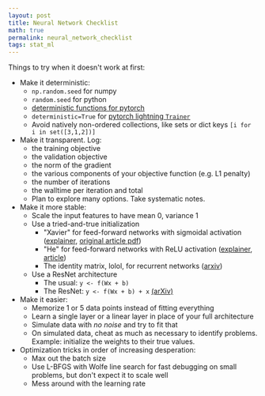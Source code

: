 ```yaml
---
layout: post
title: Neural Network Checklist
math: true
permalink: neural_network_checklist
tags: stat_ml
---
```


Things to try when it doesn't work at first:

- Make it deterministic:
    - `np.random.seed` for numpy
    - `random.seed` for python
    - [deterministic functions for pytorch](https://pytorch.org/docs/stable/notes/randomness.html)
    - `deterministic=True` for [pytorch lightning `Trainer`](https://pytorch-lightning.readthedocs.io/en/stable/common/trainer.html)
    - Avoid natively non-ordered collections, like sets or dict keys `[i for i in set([3,1,2])]`
- Make it transparent. Log:
    - the training objective
    - the validation objective 
    - the norm of the gradient
    - the various components of your objective function (e.g. L1 penalty)
    - the number of iterations
    - the walltime per iteration and total
    - Plan to explore many options. Take systematic notes.
- Make it more stable:
    - Scale the input features to have mean 0, variance 1
    - Use a tried-and-true initialization
        - "Xavier" for feed-forward networks with sigmoidal activation ([explainer](https://cs230.stanford.edu/section/4/), [original article pdf](https://proceedings.mlr.press/v9/glorot10a/glorot10a.pdf))
        - "He" for feed-forward networks with ReLU activation ([explainer](https://medium.com/@shauryagoel/kaiming-he-initialization-a8d9ed0b5899), [article](https://arxiv.org/abs/1502.01852))
        - The identity matrix, lolol, for recurrent networks ([arxiv](https://arxiv.org/abs/1504.00941))
    - Use a ResNet architecture 
        - The usual:  `y <- f(Wx + b)`
        - The ResNet: `y <- f(Wx + b) + x` [(arXiv)](https://arxiv.org/abs/1512.03385)
- Make it easier:
    - Memorize 1 or 5 data points instead of fitting everything
    - Learn a single layer or a linear layer in place of your full architecture
    - Simulate data with *no noise* and try to fit that
    - On simulated data, cheat as much as necessary to identify problems. Example: initialize the weights to their true values.
- Optimization tricks in order of increasing desperation:
    - Max out the batch size
    - Use L-BFGS with Wolfe line search for fast debugging on small problems, but don't expect it to scale well
    - Mess around with the learning rate

    



